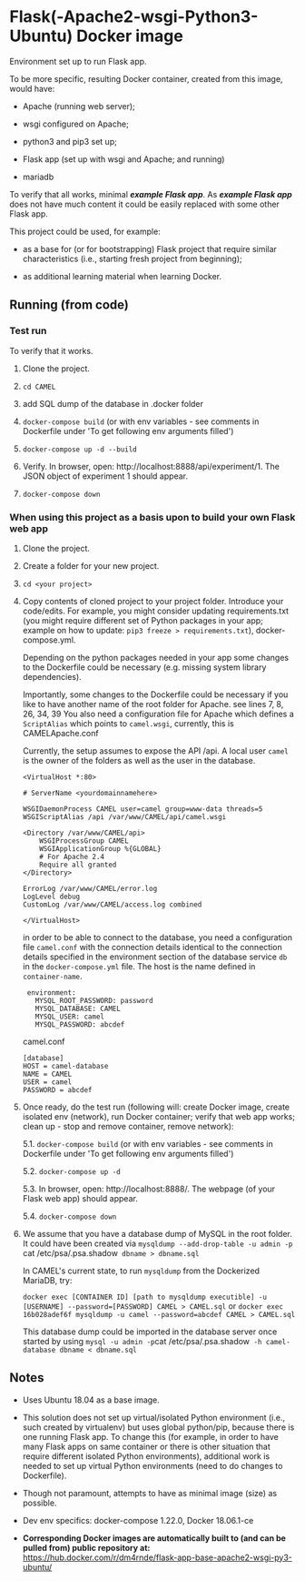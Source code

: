 
# Flask(-Apache2-wsgi-Python3-Ubuntu) Docker image

Environment set up to run Flask app.

To be more specific, resulting Docker container, created from this image, would have:

- Apache (running web server);

- wsgi configured on Apache;

- python3 and pip3 set up;

- Flask app (set up with wsgi and Apache; and running)

- mariadb


To verify that all works, minimal ***example Flask app***. As ***example Flask app*** does not have much content it could be easily replaced with some other Flask app.


This project could be used, for example:

- as a base for (or for bootstrapping) Flask project that require similar characteristics (i.e., starting fresh project from beginning);

- as additional learning material when learning Docker.


## Running (from code)

### Test run

To verify that it works.

1. Clone the project.

2. `cd CAMEL`

3. add SQL dump of the database in .docker folder

4. `docker-compose build` (or with env variables - see comments in Dockerfile under 'To get following env arguments filled')

5. `docker-compose up -d --build`

6. Verify. In browser, open: http://localhost:8888/api/experiment/1. The JSON object of experiment 1 should appear.

6. `docker-compose down`


### When using this project as a basis upon to build your own Flask web app


1. Clone the project.

2. Create a folder for your new project.

3. `cd <your project>`

4. Copy contents of cloned project to your project folder. 
   Introduce your code/edits. 
   For example, you might consider updating requirements.txt (you might require different set of Python packages in your app; example on how to update: `pip3 freeze > requirements.txt`), docker-compose.yml.
   
   Depending on the python packages needed in your app some changes to the Dockerfile could be necessary (e.g. missing system library dependencies).
   
   Importantly, some changes to the Dockerfile could be necessary if you like to have another name of the root folder for Apache.
   see lines 7, 8, 26, 34, 39
   You also need a configuration file for Apache which defines a `ScriptAlias` which points to `camel.wsgi`, currently, this
   is CAMELApache.conf
   
   Currently, the setup assumes to expose the API <root folder>/api. A local user `camel` is the owner of the folders as well as the
   user in the database.

	```
	<VirtualHost *:80>

    # ServerName <yourdomainnamehere>

    WSGIDaemonProcess CAMEL user=camel group=www-data threads=5
    WSGIScriptAlias /api /var/www/CAMEL/api/camel.wsgi

    <Directory /var/www/CAMEL/api>
        WSGIProcessGroup CAMEL
        WSGIApplicationGroup %{GLOBAL}
        # For Apache 2.4
        Require all granted
    </Directory>

    ErrorLog /var/www/CAMEL/error.log
    LogLevel debug
    CustomLog /var/www/CAMEL/access.log combined

   </VirtualHost>
   ```
   
   in order to be able to connect to the database, you need a configuration file `camel.conf` with the connection details
   identical to the connection details specified in the environment section of the database service `db` in the `docker-compose.yml` file.
   The host is the name defined in `container-name`.
   ```
    environment:
      MYSQL_ROOT_PASSWORD: password
      MYSQL_DATABASE: CAMEL
      MYSQL_USER: camel
      MYSQL_PASSWORD: abcdef
   ```
   
   camel.conf
   ```
   [database]
   HOST = camel-database
   NAME = CAMEL
   USER = camel
   PASSWORD = abcdef
   ``` 
   

5. Once ready, do the test run (following will: create Docker image, create isolated env (network), run Docker container; verify that web app works; clean up - stop and remove container, remove network):

   5.1. `docker-compose build` (or with env variables - see comments in Dockerfile under 'To get following env arguments filled')

   5.2. `docker-compose up -d`

   5.3. In browser, open: http://localhost:8888/. The webpage (of your Flask web app) should appear.
   
   5.4. `docker-compose down`

6. We assume that you have a database dump of MySQL in the root folder. 
   It could have been created via `mysqldump --add-drop-table -u admin -p` cat /etc/psa/.psa.shadow` dbname > dbname.sql`

   In CAMEL's current state, to run `mysqldump` from the Dockerized MariaDB, try:

   `docker exec [CONTAINER ID] [path to mysqldump executible] -u [USERNAME] --password=[PASSWORD] CAMEL > CAMEL.sql`
   or
   `docker exec 16b028adef6f mysqldump -u camel --password=abcdef CAMEL > CAMEL.sql`
   
   This database dump could be imported in the database server once started by using 
   `mysql -u admin -p`cat /etc/psa/.psa.shadow` -h camel-database dbname < dbname.sql`

## Notes

- Uses Ubuntu 18.04 as a base image.

- This solution does not set up virtual/isolated Python environment (i.e., such created by virtualenv) but uses global python/pip,
because there is one running Flask app. To change this (for example, in order to have many Flask apps on same container or there is other situation that require different isolated Python environments), additional work is needed to set up virtual Python environments (need to do changes to Dockerfile).

- Though not paramount, attempts to have as minimal image (size) as possible.

- Dev env specifics: docker-compose 1.22.0,  Docker 18.06.1-ce

- **Corresponding Docker images are automatically built to (and can be pulled from) public repository at:** https://hub.docker.com/r/dm4rnde/flask-app-base-apache2-wsgi-py3-ubuntu/
